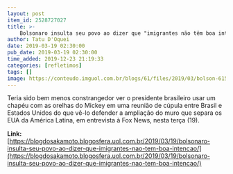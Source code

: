 ```yaml
---
layout: post
item_id: 2528727027
title: >-
    Bolsonaro insulta seu povo ao dizer que "imigrantes não têm boa intenção"
author: Tatu D'Oquei
date: 2019-03-19 02:30:00
pub_date: 2019-03-19 02:30:00
time_added: 2019-12-23 21:19:33
categories: [refletimos]
tags: []
image: https://conteudo.imguol.com.br/blogs/61/files/2019/03/bolson-615x300.jpg
---
```


Teria sido bem menos constrangedor ver o presidente brasileiro usar um chapéu com as orelhas do Mickey em uma reunião de cúpula entre Brasil e Estados Unidos do que vê-lo defender a ampliação do muro que separa os EUA da América Latina, em entrevista à Fox News, nesta terça (19).

**Link:** [https://blogdosakamoto.blogosfera.uol.com.br/2019/03/19/bolsonaro-insulta-seu-povo-ao-dizer-que-imigrantes-nao-tem-boa-intencao/](https://blogdosakamoto.blogosfera.uol.com.br/2019/03/19/bolsonaro-insulta-seu-povo-ao-dizer-que-imigrantes-nao-tem-boa-intencao/)

